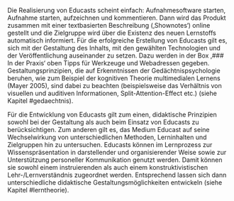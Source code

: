 <!-- filename: 02_Vorgehen_bei_der_Erstellung_von_Educasts.md -->
<!-- title: Vorgehen bei der Erstellung von Educasts -->

Die Realisierung von Educasts scheint einfach: Aufnahmesoftware starten, Aufnahme starten, aufzeichnen und kommentieren. Dann wird das Produkt zusammen mit einer textbasierten Beschreibung (‚Shownotes‘) online gestellt und die Zielgruppe wird über die Existenz des neuen Lernstoffs automatisch informiert. Für die erfolgreiche Erstellung von Educasts gilt es, sich mit der Gestaltung des Inhalts, mit den gewählten Technologien und der Veröffentlichung auseinander zu setzen. Dazu werden in der Box ‚### In der Praxis‘ oben Tipps für Werkzeuge und Webadressen gegeben. Gestaltungsprinzipien, die auf Erkenntnissen der Gedächtnispsychologie beruhen, wie zum Beispiel der kognitiven Theorie multimedialen Lernens (Mayer 2005), sind dabei zu beachten (beispielsweise das Verhältnis von visuellen und auditiven Informationen, Split-Attention-Effect etc.) (siehe Kapitel #gedaechtnis).

Für die Entwicklung von Educasts gilt zum einen, didaktische Prinzipien sowohl bei der Gestaltung als auch beim Einsatz von Educasts zu berücksichtigen. Zum anderen gilt es, das Medium Educast auf seine Wechselwirkung von unterschiedlichen Methoden, Lerninhalten und Zielgruppen hin zu untersuchen. Educasts können im Lernprozess zur Wissenspräsentation in darstellender und organisierender Weise sowie zur Unterstützung personeller Kommunikation genutzt werden. Damit können sie sowohl einem instruierenden als auch einem konstruktivistischen Lehr-/Lernverständnis zugeordnet werden. Entsprechend lassen sich dann unterschiedliche didaktische Gestaltungsmöglichkeiten entwickeln (siehe Kapitel #lerntheorie).
